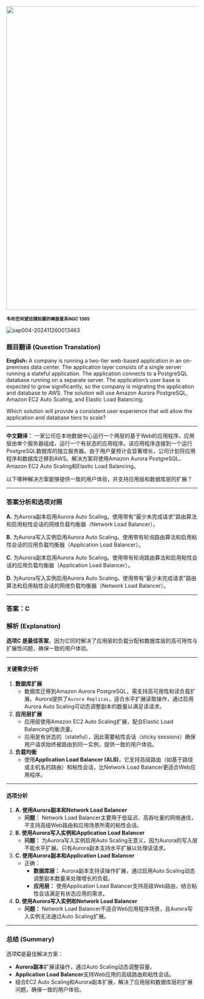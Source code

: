 <img src="https://www.bjp.org.cn/upload/image/2024/11/13/1731466684654054156.png" width="800" />  

<small>**韦布空间望远镜拍摄的棒旋星系NGC 1365**</small>  



![sap004-202411260013463](https://aea62e6.webp.li/2024/11/sap004-202411260013463.png)



### 题目翻译 (Question Translation)

**English:**
 A company is running a two-tier web-based application in an on-premises data center. The application layer consists of a single server running a stateful application. The application connects to a PostgreSQL database running on a separate server. The application’s user base is expected to grow significantly, so the company is migrating the application and database to AWS. The solution will use Amazon Aurora PostgreSQL, Amazon EC2 Auto Scaling, and Elastic Load Balancing.

Which solution will provide a consistent user experience that will allow the application and database tiers to scale?

------

**中文翻译：**
 一家公司在本地数据中心运行一个两层的基于Web的应用程序。应用层由单个服务器组成，运行一个有状态的应用程序。该应用程序连接到一个运行PostgreSQL数据库的独立服务器。由于用户量预计会显著增长，公司计划将应用程序和数据库迁移到AWS。解决方案将使用Amazon Aurora PostgreSQL、Amazon EC2 Auto Scaling和Elastic Load Balancing。

以下哪种解决方案能够提供一致的用户体验，并支持应用层和数据库层的扩展？

------

### 答案分析和选项对照

**A.**
 为Aurora副本启用Aurora Auto Scaling。使用带有“最少未完成请求”路由算法和启用粘性会话的网络负载均衡器（Network Load Balancer）。

**B.**
 为Aurora写入实例启用Aurora Auto Scaling。使用带有轮询路由算法和启用粘性会话的应用负载均衡器（Application Load Balancer）。

**C.**
 为Aurora副本启用Aurora Auto Scaling。使用带有轮询路由算法和启用粘性会话的应用负载均衡器（Application Load Balancer）。

**D.**
 为Aurora写入实例启用Aurora Auto Scaling。使用带有“最少未完成请求”路由算法和启用粘性会话的网络负载均衡器（Network Load Balancer）。

------

### 答案：**C**

### 解析 (Explanation)

**选项C 是最佳答案**，因为它同时解决了应用层的负载分配和数据库层的高可用性与扩展性问题，确保一致的用户体验。

------

#### **关键需求分析**

1. **数据库扩展**
    - 数据库迁移到Amazon Aurora PostgreSQL，需支持高可用性和读负载扩展。Aurora提供了`Aurora Replicas`，适合水平扩展读取操作，通过启用Aurora Auto Scaling可动态调整副本的数量以满足读请求。
2. **应用层扩展**
    - 应用层使用Amazon EC2 Auto Scaling扩展，配合Elastic Load Balancing均衡流量。
    - 应用是有状态的（stateful），因此需要粘性会话（sticky sessions）确保用户请求始终被路由到同一实例，提供一致的用户体验。
3. **负载均衡**
    - 使用**Application Load Balancer (ALB)**，它支持高级路由（如基于路径或主机名的路由）和粘性会话，比Network Load Balancer更适合Web应用程序。

------

#### **选项分析**

1. **A. 使用Aurora副本和Network Load Balancer**
    - **问题：** Network Load Balancer主要用于低延迟、高吞吐量的网络通信，不支持高级Web路由和应用场景所需的粘性会话。
2. **B. 使用Aurora写入实例和Application Load Balancer**
    - **问题：** 为Aurora写入实例启用Auto Scaling无意义，因为Aurora的写入层不能水平扩展。只有Aurora副本支持水平扩展以处理读请求。
3. **C. 使用Aurora副本和Application Load Balancer**
    - 正确：
        - **数据库层：** Aurora副本支持读操作扩展，通过启用Auto Scaling动态调整副本数量来处理增长的负载。
        - **应用层：** 使用Application Load Balancer支持高级Web路由，结合粘性会话满足有状态应用的需求。
4. **D. 使用Aurora写入实例和Network Load Balancer**
    - **问题：** Network Load Balancer不适合Web应用程序场景，且Aurora写入实例无法通过Auto Scaling扩展。

------

### **总结 (Summary)**

选项**C**是最佳解决方案：

- **Aurora副本**扩展读操作，通过Auto Scaling动态调整容量。
- **Application Load Balancer**支持Web应用的高级路由和粘性会话。
- 结合EC2 Auto Scaling和Aurora副本扩展，解决了应用层和数据库层的扩展问题，确保一致的用户体验。